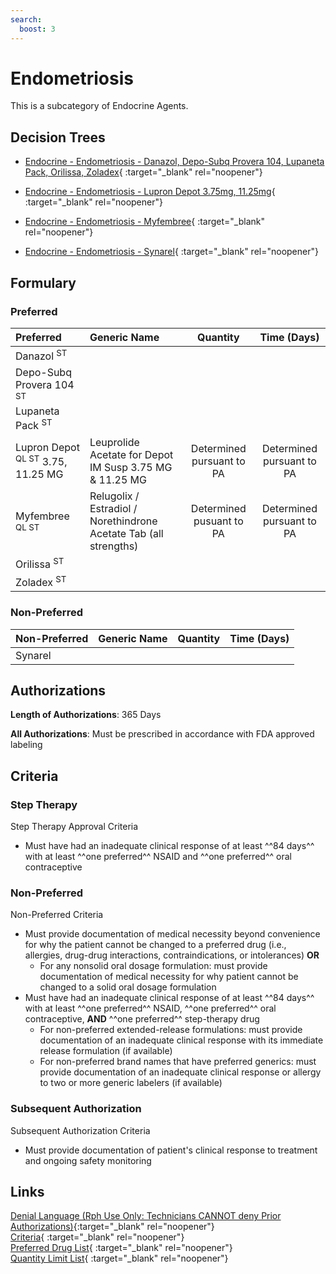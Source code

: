 ```yaml
---
search:
  boost: 3
---
```


# Endometriosis

This is a subcategory of Endocrine Agents.

## Decision Trees

- [Endocrine - Endometriosis - Danazol, Depo-Subq Provera 104, Lupaneta Pack, Orilissa, Zoladex](https://forms.office.com/Pages/ResponsePage.aspx?id=nPhjxpvvj0G9PUHkbAzgaN9UYz8EqmlIs3_TYn4TbXBUQ0hQOE1POEJWSVpIRERFUEpRM0JEVTFIWSQlQCN0PWcu){ :target="_blank" rel="noopener"}

- [Endocrine - Endometriosis - Lupron Depot 3.75mg, 11.25mg](https://forms.office.com/Pages/ResponsePage.aspx?id=nPhjxpvvj0G9PUHkbAzgaN9UYz8EqmlIs3_TYn4TbXBUMllJSlBUQjdNWDROWjdZRVRGRjNCNzRMQiQlQCN0PWcu){ :target="_blank" rel="noopener"}

- [Endocrine - Endometriosis - Myfembree](https://forms.office.com/Pages/ResponsePage.aspx?id=nPhjxpvvj0G9PUHkbAzgaN9UYz8EqmlIs3_TYn4TbXBUQTQxR1JDNTFIMVdKMk1MQ01LN1pDRTRZQSQlQCN0PWcu){ :target="_blank" rel="noopener"}

- [Endocrine - Endometriosis - Synarel](https://forms.office.com/Pages/ResponsePage.aspx?id=nPhjxpvvj0G9PUHkbAzgaN9UYz8EqmlIs3_TYn4TbXBURUFSTFVPVkcyR00yUkI2QkIwWFJMME9JMyQlQCN0PWcu){ :target="_blank" rel="noopener"}

## Formulary

### Preferred

| Preferred                                    | Generic Name                                                      |         Quantity          |        Time (Days)        |
| :------------------------------------------- | :---------------------------------------------------------------- | :-----------------------: | :-----------------------: |
| Danazol <sup>ST</sup>                        |                                                                   |                           |                           |
| Depo-Subq Provera 104 <sup>ST</sup>          |                                                                   |                           |                           |
| Lupaneta Pack <sup>ST</sup>                  |                                                                   |                           |                           |
| Lupron Depot <sup>QL ST</sup> 3.75, 11.25 MG | Leuprolide Acetate for Depot IM Susp 3.75 MG & 11.25 MG           | Determined pursuant to PA | Determined pursuant to PA |
| Myfembree <sup>QL ST</sup>                   | Relugolix / Estradiol / Norethindrone Acetate Tab (all strengths) | Determined pusuant to PA  | Determined pursuant to PA |
| Orilissa <sup>ST</sup>                       |                                                                   |                           |                           |
| Zoladex <sup>ST</sup>                        |                                                                   |                           |                           |

### Non-Preferred

| Non-Preferred | Generic Name | Quantity | Time (Days) |
| :------------ | :----------- | :------: | :---------: |
| Synarel       |              |          |             |

## Authorizations

**Length of Authorizations**: 365 Days

**All Authorizations**: Must be prescribed in accordance with FDA approved labeling

## Criteria

### Step Therapy 

Step Therapy Approval Criteria

- Must have had an inadequate clinical response of at least ^^84 days^^ with at least ^^one preferred^^ NSAID and ^^one preferred^^ oral contraceptive 

### Non-Preferred

Non-Preferred Criteria

- Must provide documentation of medical necessity beyond convenience for why the patient cannot be changed to a preferred drug (i.e., allergies, drug-drug interactions, contraindications, or intolerances) **OR**
    - For any nonsolid oral dosage formulation: must provide documentation of medical necessity for why patient cannot be changed to a solid oral dosage formulation
- Must have had an inadequate clinical response of at least ^^84 days^^ with at least ^^one preferred^^ NSAID, ^^one preferred^^ oral contraceptive, **AND** ^^one preferred^^ step-therapy drug
    - For non-preferred extended-release formulations: must provide documentation of an inadequate clinical response with its immediate release formulation (if available)
    - For non-preferred brand names that have preferred generics: must provide documentation of an inadequate clinical response or allergy to two or more generic labelers (if available)

### Subsequent Authorization

Subsequent Authorization Criteria

- Must provide documentation of patient's clinical response to treatment and ongoing safety monitoring

## Links

[Denial Language (Rph Use Only: Technicians CANNOT deny Prior Authorizations)](https://mygainwell-my.sharepoint.com.mcas.ms/:w:/r/personal/rachel_carpenter_gainwelltechnologies_com/_layouts/15/Doc.aspx?sourcedoc=%7BCD777F63-7F18-4713-8D6A-B043BEE631F5%7D&file=Denial%20Language%20Updated%2009112023.docx&action=embedview&mobileredirect=true&wdStartOn=50&cid=f4472ece-6d4f-4694-b0c5-c150a2f53fea){:target="_blank" rel="noopener"} </br>
[Criteria](https://medicaid.ohio.gov/static/PHM/drug-coverage/20231001+UPDL+Criteria+_v2.FINAL.pdf#page=57){ :target="_blank" rel="noopener"} </br>
[Preferred Drug List](https://medicaid.ohio.gov/static/PHM/drug-coverage/20231001_UPDL_V2.FINAL.hyperlinks_added.pdf#page=21){ :target="_blank" rel="noopener"} </br>
[Quantity Limit List](https://spbm.medicaid.ohio.gov/SPDocumentLibrary/DocumentLibrary/UPDL/Quantity%20Limits.pdf){ :target="_blank" rel="noopener"}

